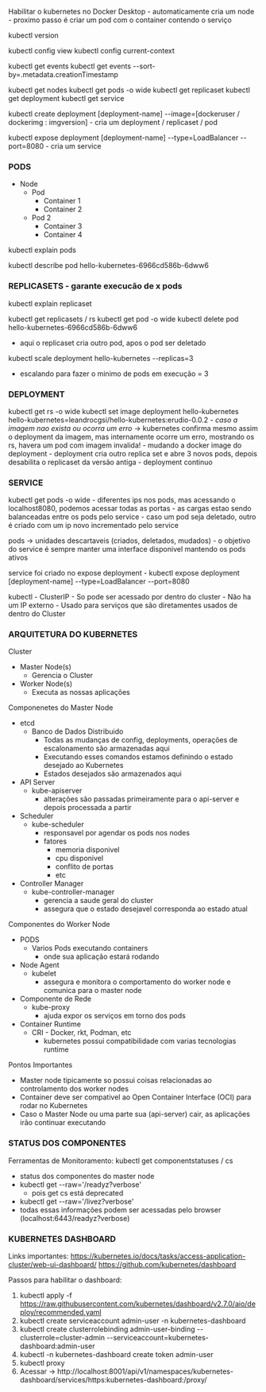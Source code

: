 
Habilitar o kubernetes no Docker Desktop
	- automaticamente cria um node
	- proximo passo é criar um pod com o container contendo o serviço

kubectl version

kubectl config view
kubectl config current-context

kubectl get events
kubectl get events --sort-by=.metadata.creationTimestamp

kubectl get nodes
kubectl get pods -o wide
kubectl get replicaset
kubectl get deployment 
kubectl get service

kubectl create deployment [deployment-name] --image=[dockeruser / dockerimg : imgversion]
	- cria um deployment / replicaset / pod
	
kubectl expose deployment [deployment-name] --type=LoadBalancer --port=8080
	- cria um service

### PODS

- Node
	- Pod
		- Container 1
		- Container 2
	- Pod 2 
		- Container 3
		- Container 4

kubectl explain pods

kubectl describe pod hello-kubernetes-6966cd586b-6dww6

### REPLICASETS - garante execucão de x pods

kubectl explain replicaset

kubectl get replicasets / rs
kubectl get pod -o wide
kubectl delete pod hello-kubernetes-6966cd586b-6dww6
- aqui o replicaset cria outro pod, apos o pod ser deletado

kubectl scale deployment hello-kubernetes --replicas=3
- escalando para fazer o minimo de pods em execução = 3

### DEPLOYMENT 

kubectl get rs -o wide
kubectl set image deployment hello-kubernetes hello-kubernetes=leandrocgsi/hello-kubernetes:erudio-0.0.2
	- *caso a imagem nao exista ou ocorra um erro* -> kubernetes confirma mesmo assim o deployment da imagem, mas internamente ocorre um erro, mostrando os rs, havera um pod com imagem invalida!
	- mudando a docker image do deployment
	- deployment cria outro replica set e abre 3 novos pods, depois desabilita o replicaset da versão antiga
		- deployment continuo


### SERVICE

kubectl get pods -o wide
	- diferentes ips nos pods, mas acessando o localhost8080, podemos acessar todas as portas
	- as cargas estao sendo balanceadas entre os pods pelo service
	- caso um pod seja deletado, outro é criado com um ip novo incrementado pelo service

pods -> unidades descartaveis (criados, deletados, mudados)
	- o objetivo do service é sempre manter uma interface disponivel mantendo os pods ativos

service foi criado no expose deployment
	- kubectl expose deployment [deployment-name] --type=LoadBalancer --port=8080

kubectl
	- ClusterIP
		- So pode ser acessado por dentro do cluster
		-  Não ha um IP externo
		-  Usado para serviços que são diretamentes usados de dentro do Cluster


### ARQUITETURA DO KUBERNETES

Cluster
 - Master Node(s)
	 - Gerencia o Cluster
 - Worker Node(s)
	 - Executa as nossas aplicações


Componenetes do Master Node
- etcd
	- Banco de Dados Distribuido
		- Todas as mudanças de config, deployments, operações de escalonamento são armazenadas aqui
		- Executando esses comandos estamos definindo o estado desejado ao Kubernetes
		- Estados desejados são armazenados aqui
- API Server
	- kube-apiserver
		- alterações são passadas primeiramente para o api-server e depois processada a partir
- Scheduler
	- kube-scheduler
		- responsavel por agendar os pods nos nodes
		- fatores
			- memoria disponivel
			- cpu disponivel
			- conflito de portas
			- etc
- Controller Manager
	- kube-controller-manager
		- gerencia a saude geral do cluster
		- assegura que o estado desejavel corresponda ao estado atual


Componentes do Worker Node
- PODS
	- Varios Pods executando containers
		- onde sua aplicação estará rodando
- Node Agent
	- kubelet
		- assegura e monitora o comportamento do worker node e comunica para o master node
- Componente de Rede
	- kube-proxy
		- ajuda expor os serviços em torno dos pods
- Container Runtime
	- CRI - Docker, rkt, Podman, etc
		- kubernetes possui compatibilidade com varias tecnologias runtime

Pontos Importantes
- Master node tipicamente so possui coisas relacionadas ao controlamento dos worker nodes
- Container deve ser compativel ao Open Container Interface (OCI) para rodar no Kubernetes 
- Caso o Master Node ou uma parte sua (api-server) cair, as aplicações irão continuar executando


### STATUS DOS COMPONENTES

Ferramentas de Monitoramento:
kubectl get componentstatuses / cs
- status dos componentes do master node
-  kubectl get --raw='/readyz?verbose'
	- pois get cs está deprecated
- kubectl get --raw='/livez?verbose'
- todas essas informações podem ser acessadas pelo browser (localhost:6443/readyz?verbose)

### KUBERNETES DASHBOARD

Links importantes:
https://kubernetes.io/docs/tasks/access-application-cluster/web-ui-dashboard/
https://github.com/kubernetes/dashboard

Passos para habilitar o dashboard:
1) kubectl apply -f https://raw.githubusercontent.com/kubernetes/dashboard/v2.7.0/aio/deploy/recommended.yaml
2) kubectl create serviceaccount admin-user -n kubernetes-dashboard
3) kubectl create clusterrolebinding admin-user-binding --clusterrole=cluster-admin --serviceaccount=kubernetes-dashboard:admin-user
4) kubectl -n kubernetes-dashboard create token admin-user
5) kubectl proxy
6) Acessar -> http://localhost:8001/api/v1/namespaces/kubernetes-dashboard/services/https:kubernetes-dashboard:/proxy/

